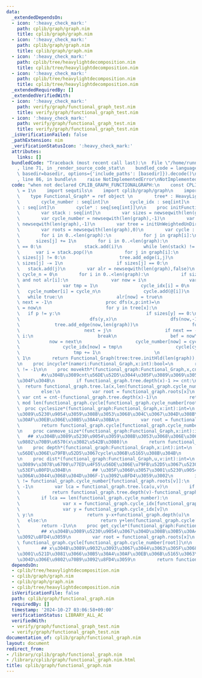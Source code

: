 ```yaml
---
data:
  _extendedDependsOn:
  - icon: ':heavy_check_mark:'
    path: cplib/graph/graph.nim
    title: cplib/graph/graph.nim
  - icon: ':heavy_check_mark:'
    path: cplib/graph/graph.nim
    title: cplib/graph/graph.nim
  - icon: ':heavy_check_mark:'
    path: cplib/tree/heavylightdecomposition.nim
    title: cplib/tree/heavylightdecomposition.nim
  - icon: ':heavy_check_mark:'
    path: cplib/tree/heavylightdecomposition.nim
    title: cplib/tree/heavylightdecomposition.nim
  _extendedRequiredBy: []
  _extendedVerifiedWith:
  - icon: ':heavy_check_mark:'
    path: verify/graph/functional_graph_test.nim
    title: verify/graph/functional_graph_test.nim
  - icon: ':heavy_check_mark:'
    path: verify/graph/functional_graph_test.nim
    title: verify/graph/functional_graph_test.nim
  _isVerificationFailed: false
  _pathExtension: nim
  _verificationStatusIcon: ':heavy_check_mark:'
  attributes:
    links: []
  bundledCode: "Traceback (most recent call last):\n  File \"/home/runner/.local/lib/python3.10/site-packages/onlinejudge_verify/documentation/build.py\"\
    , line 71, in _render_source_code_stat\n    bundled_code = language.bundle(stat.path,\
    \ basedir=basedir, options={'include_paths': [basedir]}).decode()\n  File \"/home/runner/.local/lib/python3.10/site-packages/onlinejudge_verify/languages/nim.py\"\
    , line 86, in bundle\n    raise NotImplementedError\nNotImplementedError\n"
  code: "when not declared CPLIB_GRAPH_FUNCTIONALGRAPH:\n    const CPLIB_GRAPH_FUNCTIONALGRAPH*\
    \ = 1\n    import sequtils\n    import cplib/graph/graph\n    import cplib/tree/heavylightdecomposition\n\
    \    type Functional_Graph* = ref object \n        tree* : HeavyLightDecomposition\n\
    \        cycle_number : seq[int]\n        cycle_idx : seq[int]\n        roots\
    \ : seq[int]\n        cycle* : seq[seq[int]]\n\n    proc initFunctionalGraph*(graph:UnWeightedDirectedGraph):Functional_Graph=\n\
    \        var stack : seq[int]\n        var sizes = newseqwith(len(graph),0)\n\
    \        var cycle_number = newseqwith(len(graph),-1)\n        var cycle_idx =\
    \ newseqwith(len(graph),-1)\n        var tree = initUnWeightedUnDirectedGraph(len(graph)+1)\n\
    \        var roots = newseqwith(len(graph),0)\n        var cycle : seq[seq[int]]\n\
    \        for i in 0..<len(graph):\n            for j in graph[i]:\n          \
    \      sizes[j] += 1\n        for i in 0..<len(graph):\n            if sizes[i]\
    \ == 0:\n                stack.add(i)\n        while len(stack) != 0:\n      \
    \      var i = stack.pop()\n            for j in graph[i]:\n                if\
    \ sizes[j] != 0:\n                    tree.add_edge(i,j)\n                   \
    \ sizes[j] -= 1\n                    if sizes[j] == 0:\n                     \
    \   stack.add(j)\n        var alr = newseqwith(len(graph),false)\n        var\
    \ cycle_n = 0\n        for i in 0..<len(graph):\n            if sizes[i] != 0\
    \ and not alr[i]:\n                var now = i\n                var bef = -1\n\
    \                var tmp = 1\n                cycle_idx[i] = 0\n             \
    \   cycle_number[i] = cycle_n\n                cycle.add(@[i])\n             \
    \   while true:\n                    alr[now] = true\n                    var\
    \ next = -1\n                    proc dfs(x,p:int)=\n                        roots[x]\
    \ = now\n                        for y in tree[x]:\n                         \
    \   if p != y:\n                                if sizes[y] == 0:\n          \
    \                          dfs(y,x)\n                    dfs(now,-1)\n       \
    \             tree.add_edge(now,len(graph))\n                    for j in graph[now]:\n\
    \                        next = j\n                    if next == -1 or next ==\
    \ i:\n                        break\n                    bef = now\n         \
    \           now = next\n                    cycle_number[now] = cycle_n\n    \
    \                cycle_idx[now] = tmp\n                    cycle[cycle_n].add(next)\n\
    \                    tmp += 1\n                    \n                cycle_n +=\
    \ 1\n        return Functional_Graph(tree:tree.initHld(len(graph)),cycle_number:cycle_number,roots:roots,cycle:cycle,cycle_idx:cycle_idx)\n\
    \n    proc incycle*(namori:Functional_Graph,x:int):bool=\n        return namori.cycle_number[x]\
    \ != -1\n\n    proc movekth*(functional_graph:Functional_Graph,x,cnt:int):int=\n\
    \        #x\u304B\u3089cnt\u56DE\u52D5\u3044\u305F\u3089\u3069\u3053\u306B\u884C\
    \u304F\u304B\n        if functional_graph.tree.depth(x)-1 >= cnt:\n          \
    \  return functional_graph.tree.la(x,len(functional_graph.cycle_number),cnt)\n\
    \        else:\n            var root = functional_graph.roots[x]\n           \
    \ var cnt = cnt-(functional_graph.tree.depth(x)-1)\n            return functional_graph.cycle[functional_graph.cycle_number[root]][(functional_graph.cycle_idx[root]+cnt)\
    \ mod len(functional_graph.cycle[functional_graph.cycle_number[root]])]\n\n  \
    \  proc cyclesize*(functional_graph:Functional_Graph,x:int):int=\n        ## x\u304B\
    \u3089\u5230\u9054\u3059\u308B\u3053\u3068\u304C\u3067\u304D\u308B\u30B5\u30A4\
    \u30AF\u30EB\u306E\u30B5\u30A4\u30BA\n        var root = functional_graph.roots[x]\n\
    \        return functional_graph.cycle[functional_graph.cycle_number[root]].len()\n\
    \n    proc canmove_size*(functional_graph:Functional_Graph,x:int):int=\n     \
    \   ## x\u304B\u3089\u5230\u9054\u3059\u308B\u3053\u3068\u306E\u3067\u304D\u308B\
    \u9802\u70B9\u6570(x\u3082\u542B\u3080)\n        return functional_graph.tree.depth(x)-1+functional_graph.cyclesize(x)\n\
    \n    proc depth*(functional_graph:Functional_Graph,x:int):int=\n        ## \u4F55\
    \u56DE\u306E\u79FB\u52D5\u3067cycle\u306B\u5165\u308B\u304B\n        return functional_graph.tree.depth(x)-1\n\
    \n    proc dist*(functional_graph:Functional_Graph,u,v:int):int=\n        ## u\u304B\
    \u3089v\u3078\u6700\u77ED\u4F55\u56DE\u306E\u79FB\u52D5\u3067\u5230\u9054\u304C\
    \u53EF\u80FD\u304B\n        ## \u305F\u3060\u3057\u3001\u5230\u9054\u3067\u304D\
    \u306A\u3044\u3068\u304D\u306F-1\u3092\u8FD4\u3059\u3002\n        if functional_graph.cycle_number[functional_graph.roots[u]]\
    \ != functional_graph.cycle_number[functional_graph.roots[v]]:\n            return\
    \ -1\n        var lca = functional_graph.tree.lca(u,v)\n        if lca == v:\n\
    \            return functional_graph.tree.depth(v)-functional_graph.tree.depth(u)\n\
    \        if lca == len(functional_graph.cycle_number):\n            if functional_graph.incycle(v):\n\
    \                var x = functional_graph.cycle_idx[functional_graph.roots[u]]\n\
    \                var y = functional_graph.cycle_idx[v]\n                if x <\
    \ y:\n                    return y-x+functional_graph.depth(u)\n             \
    \   else:\n                    return y+len(functional_graph.cycle[functional_graph.cycle_number[v]])-x+functional_graph.depth(u)\n\
    \        return -1\n\n    proc get_cycle*(functional_graph:Functional_Graph,x:int):seq[int]=\n\
    \        ## x\u304B\u3089\u5230\u9054\u3067\u304D\u308B\u30B5\u30A4\u30AF\u30EB\
    \u3092\u8FD4\u3059\n        var root = functional_graph.roots[x]\n        return\
    \ functional_graph.cycle[functional_graph.cycle_number[root]]\n\n    proc root*(functional_graph:Functional_Graph,x:int):int=\n\
    \        ## x\u304B\u3089\u9032\u3093\u3067\u3044\u3063\u305F\u3068\u304D\u306B\
    \u3001\u521D\u3081\u3066\u30B5\u30A4\u30AF\u30EB\u306B\u5165\u3063\u305F\u3068\
    \u304D\u306E\u9802\u70B9\u3092\u8FD4\u3059\n        return functional_graph.roots[x]"
  dependsOn:
  - cplib/tree/heavylightdecomposition.nim
  - cplib/graph/graph.nim
  - cplib/graph/graph.nim
  - cplib/tree/heavylightdecomposition.nim
  isVerificationFile: false
  path: cplib/graph/functional_graph.nim
  requiredBy: []
  timestamp: '2024-10-27 03:06:58+09:00'
  verificationStatus: LIBRARY_ALL_AC
  verifiedWith:
  - verify/graph/functional_graph_test.nim
  - verify/graph/functional_graph_test.nim
documentation_of: cplib/graph/functional_graph.nim
layout: document
redirect_from:
- /library/cplib/graph/functional_graph.nim
- /library/cplib/graph/functional_graph.nim.html
title: cplib/graph/functional_graph.nim
---
```

